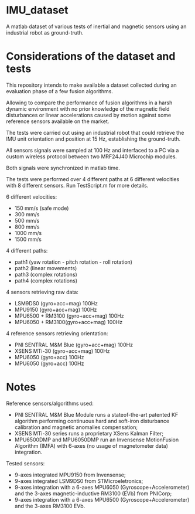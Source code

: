 # IMU_dataset
A matlab dataset of various tests of inertial and magnetic sensors using an industrial robot as ground-truth.

# Considerations of the dataset and tests
This repository intends to make available a dataset collected during an evaluation phase of a few fusion algorithms. 

Allowing to compare the performance of fusion algorithms in a harsh dynamic environment with no prior knowledge of the magnetic field disturbances or linear accelerations caused by motion against some reference sensors available on the market.

The tests were carried out using an industrial robot that could retrieve the IMU unit orientation and position at 15 Hz, establishing the ground-truth. 

All sensors signals were sampled at 100 Hz and interfaced to a PC via a custom wireless protocol between two MRF24J40 Microchip modules.

Both signals were synchronized in matlab time.

The tests were performed over 4 different paths at 6 different velocities with 8 different sensors. Run TestScript.m for more details.

6 different velocities: 
- 150  mm/s (safe mode) 
- 300  mm/s
- 500  mm/s
- 800  mm/s
- 1000 mm/s
- 1500 mm/s

4 different paths:  
- path1 (yaw rotation - pitch rotation - roll rotation)
- path2 (linear movements)
- path3 (complex rotations)
- path4 (complex rotations)

4 sensors retrieving raw data: 
- LSM9DS0 (gyro+acc+mag) 100Hz
- MPU9150 (gyro+acc+mag) 100Hz
- MPU6500 + RM3100 (gyro+acc+mag) 100Hz
- MPU6050 + RM3100(gyro+acc+mag) 100Hz

4 reference sensors retrieving orientation: 
- PNI SENTRAL M&M Blue (gyro+acc+mag) 100Hz
- XSENS MTi-30 (gyro+acc+mag) 100Hz
- MPU6050 (gyro+acc) 100Hz
- MPU6050 (gyro+acc) 100Hz

# Notes
Reference sensors/algorithms used:
- PNI SENTRAL M&M Blue Module runs a stateof-the-art patented KF algorithm performing continuous hard and soft-iron disturbance calibration and magnetic anomalies compensation; 
- XSENS MTi-30 series runs a proprietary XSens Kalman Filter; 
- MPU6500DMP and MPU6050DMP run an Invensense MotionFusion
Algorithm (IMFA) with 6-axes (no usage of magnetometer data) integration.

Tested sensors:
- 9-axes integrated MPU9150 from Invensense; 
- 9-axes integrated LSM9DS0 from STMicroeletronics; 
- 9-axes integration with a 6-axes MPU6050 (Gyroscope+Accelerometer) and the 3-axes magnetic-inductive RM3100 (EVb) from PNICorp; 
- 9-axes integration with a 6-axes MPU6500 (Gyroscope+Accelerometer) and the 3-axes RM3100 EVb. 
